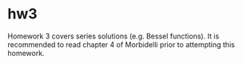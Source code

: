 # hw3

Homework 3 covers series solutions (e.g. Bessel functions). It is recommended to read chapter 4 of Morbidelli prior to attempting this homework.
